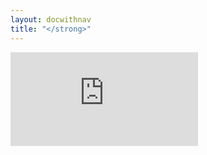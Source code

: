 ```yaml
---
layout: docwithnav
title: "</strong>"
---
```

<!-- BEGIN MUNGE: UNVERSIONED_WARNING -->


<!-- END MUNGE: UNVERSIONED_WARNING -->


<!-- BEGIN MUNGE: GENERATED_ANALYTICS -->
[![Analytics](https://kubernetes-site.appspot.com/UA-36037335-10/GitHub/examples/spark/images/driver/README.md?pixel)]()
<!-- END MUNGE: GENERATED_ANALYTICS -->

